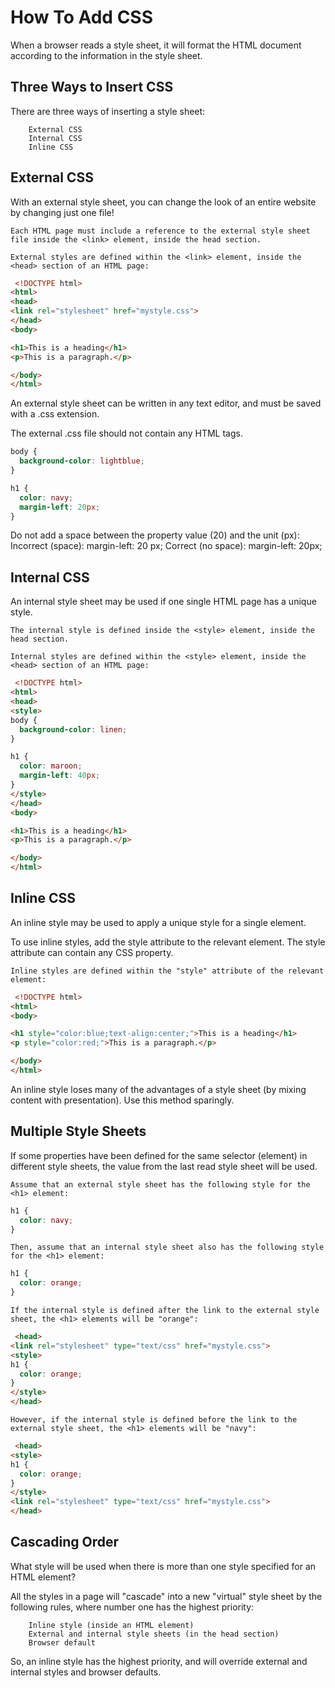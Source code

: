 # How To Add CSS

When a browser reads a style sheet, it will format the HTML document according to the information in the style sheet.

## Three Ways to Insert CSS

There are three ways of inserting a style sheet:
```
    External CSS
    Internal CSS
    Inline CSS

```

## External CSS
With an external style sheet, you can change the look of an entire website by changing just one file!
```
Each HTML page must include a reference to the external style sheet file inside the <link> element, inside the head section.

External styles are defined within the <link> element, inside the <head> section of an HTML page:
```

```html
 <!DOCTYPE html>
<html>
<head>
<link rel="stylesheet" href="mystyle.css">
</head>
<body>

<h1>This is a heading</h1>
<p>This is a paragraph.</p>

</body>
</html> 
```

An external style sheet can be written in any text editor, and must be saved with a .css extension.

The external .css file should not contain any HTML tags.

```css
body {
  background-color: lightblue;
}

h1 {
  color: navy;
  margin-left: 20px;
}
```

Do not add a space between the property value (20) and the unit (px):
Incorrect (space): margin-left: 20 px;
Correct (no space): margin-left: 20px;

## Internal CSS
An internal style sheet may be used if one single HTML page has a unique style.
```
The internal style is defined inside the <style> element, inside the head section.

Internal styles are defined within the <style> element, inside the <head> section of an HTML page:
```

```html
 <!DOCTYPE html>
<html>
<head>
<style>
body {
  background-color: linen;
}

h1 {
  color: maroon;
  margin-left: 40px;
}
</style>
</head>
<body>

<h1>This is a heading</h1>
<p>This is a paragraph.</p>

</body>
</html> 
```

## Inline CSS
An inline style may be used to apply a unique style for a single element.

To use inline styles, add the style attribute to the relevant element. The style attribute can contain any CSS property.

```
Inline styles are defined within the "style" attribute of the relevant element:
```

```html
 <!DOCTYPE html>
<html>
<body>

<h1 style="color:blue;text-align:center;">This is a heading</h1>
<p style="color:red;">This is a paragraph.</p>

</body>
</html> 
```

An inline style loses many of the advantages of a style sheet (by mixing content with presentation). Use this method sparingly.

## Multiple Style Sheets
If some properties have been defined for the same selector (element) in different style sheets, the value from the last read style sheet will be used. 

```
Assume that an external style sheet has the following style for the <h1> element:
```
```css
h1 {
  color: navy;
}
```

```
Then, assume that an internal style sheet also has the following style for the <h1> element:
```
```css
h1 {
  color: orange;   
}
```

```
If the internal style is defined after the link to the external style sheet, the <h1> elements will be "orange":
```
```html
 <head>
<link rel="stylesheet" type="text/css" href="mystyle.css">
<style>
h1 {
  color: orange;
}
</style>
</head> 
```

```
However, if the internal style is defined before the link to the external style sheet, the <h1> elements will be "navy": 
```
```html
 <head>
<style>
h1 {
  color: orange;
}
</style>
<link rel="stylesheet" type="text/css" href="mystyle.css">
</head> 
```

## Cascading Order
What style will be used when there is more than one style specified for an HTML element?

All the styles in a page will "cascade" into a new "virtual" style sheet by the following rules, where number one has the highest priority:
```
    Inline style (inside an HTML element)
    External and internal style sheets (in the head section)
    Browser default
```
So, an inline style has the highest priority, and will override external and internal styles and browser defaults.


